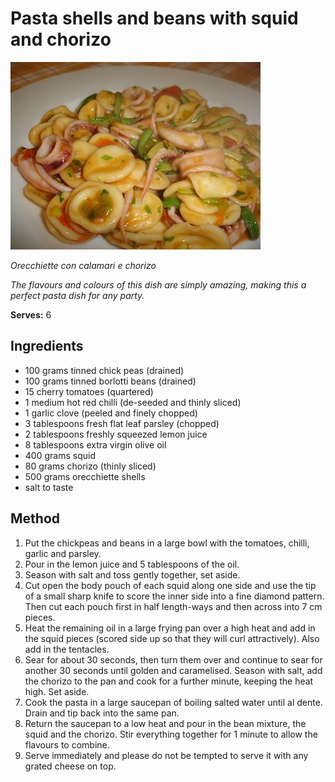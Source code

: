 # Pasta shells and beans with squid and chorizo

![Name](resources/calarmari.jpg)

*Orecchiette con calamari e chorizo*

*The flavours and colours of this dish are simply amazing, making this a perfect pasta dish for any party.*

**Serves:** 6

## Ingredients
- 100 grams tinned chick peas (drained)
- 100 grams tinned borlotti beans (drained)
- 15 cherry tomatoes (quartered)
- 1 medium hot red chilli (de-seeded and thinly sliced)
- 1 garlic clove (peeled and finely chopped)
- 3 tablespoons fresh flat leaf parsley (chopped)
- 2 tablespoons freshly squeezed lemon juice
- 8 tablespoons extra virgin olive oil
- 400 grams squid
- 80 grams chorizo (thinly sliced)
- 500 grams orecchiette shells
- salt to taste

## Method
1. Put the chickpeas and beans in a large bowl with the tomatoes, chilli, garlic and parsley.
1. Pour in the lemon juice and 5 tablespoons of the oil.
1. Season with salt and toss gently together, set aside.
1. Cut open the body pouch of each squid along one side and use the tip of a small sharp knife to score the inner side into a fine diamond pattern. Then cut each pouch first in half length-ways and then across into 7 cm pieces.
1. Heat the remaining oil in a large frying pan over a high heat and add in the squid pieces (scored side up so that they will curl attractively). Also add in the tentacles.
1. Sear for about 30 seconds, then turn them over and continue to sear for another 30 seconds until golden and caramelised. Season with salt, add the chorizo to the pan and cook for a further minute, keeping the heat high. Set aside.
1. Cook the pasta in a large saucepan of boiling salted water until al dente. Drain and tip back into the same pan.
1. Return the saucepan to a low heat and pour in the bean mixture, the squid and the chorizo. Stir everything together for 1 minute to allow the flavours to combine.
1. Serve immediately and please do not be tempted to serve it with any grated cheese on top.